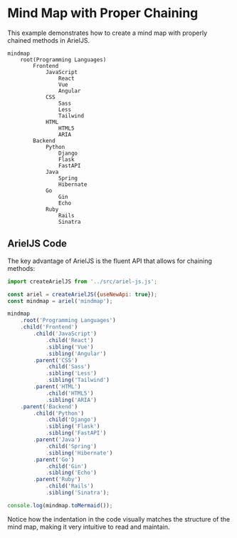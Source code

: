 # Mind Map with Proper Chaining

This example demonstrates how to create a mind map with properly chained methods in ArielJS.

```mermaid
mindmap
    root(Programming Languages)
        Frontend
            JavaScript
                React
                Vue
                Angular
            CSS
                Sass
                Less
                Tailwind
            HTML
                HTML5
                ARIA
        Backend
            Python
                Django
                Flask
                FastAPI
            Java
                Spring
                Hibernate
            Go
                Gin
                Echo
            Ruby
                Rails
                Sinatra
```

## ArielJS Code

The key advantage of ArielJS is the fluent API that allows for chaining methods:

```javascript
import createArielJS from '../src/ariel-js.js';

const ariel = createArielJS({useNewApi: true});
const mindmap = ariel('mindmap');

mindmap
    .root('Programming Languages')
    .child('Frontend')
        .child('JavaScript')
            .child('React')
            .sibling('Vue')
            .sibling('Angular')
        .parent('CSS')
            .child('Sass')
            .sibling('Less')
            .sibling('Tailwind')
        .parent('HTML')
            .child('HTML5')
            .sibling('ARIA')
    .parent('Backend')
        .child('Python')
            .child('Django')
            .sibling('Flask')
            .sibling('FastAPI')
        .parent('Java')
            .child('Spring')
            .sibling('Hibernate')
        .parent('Go')
            .child('Gin')
            .sibling('Echo')
        .parent('Ruby')
            .child('Rails')
            .sibling('Sinatra');

console.log(mindmap.toMermaid());
```

Notice how the indentation in the code visually matches the structure of the mind map, making it very intuitive to read and maintain.
